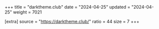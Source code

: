 +++
title = "darktheme.club"
date = "2024-04-25"
updated = "2024-04-25"
weight = 7021

[extra]
source = "https://darktheme.club/"
ratio = 44
size = 7
+++
